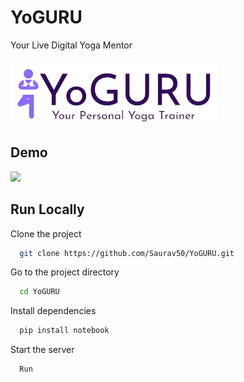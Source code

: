 
# YoGURU

Your Live Digital Yoga Mentor




![Logo](https://raw.githubusercontent.com/Saurav50/YoGURU/main/media/Logo.png)


## Demo

![](https://github.com/Saurav50/YoGURU/blob/main/media/1664680074430.gif)


## Run Locally

Clone the project

```bash
  git clone https://github.com/Saurav50/YoGURU.git
```

Go to the project directory

```bash
  cd YoGURU
```

Install dependencies

```bash
  pip install notebook
```

Start the server

```bash
  Run
```

